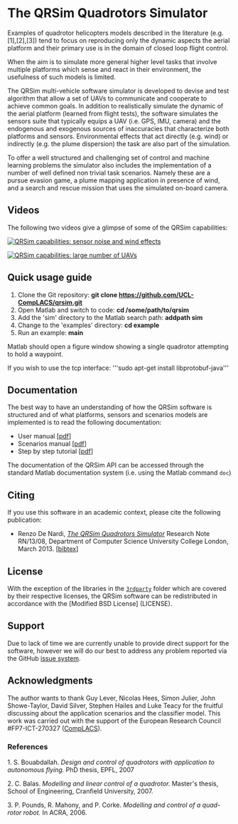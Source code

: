 The QRSim Quadrotors Simulator
=====

Examples of quadrotor helicopters models described in the literature (e.g. [1],[2],[3]) tend to focus on reproducing only the dynamic aspects the aerial platform and their
primary use is in the domain of closed loop flight control. 

When the aim is to simulate more general higher level tasks that involve multiple platforms which sense and react in their environment, the usefulness of such models is limited.

The QRSim multi-vehicle software simulator is developed to devise and test algorithm that allow a set of UAVs to communicate and cooperate to achieve common goals. In addition to realistically simulate the dynamic of the aerial platform (learned from flight tests), the software simulates the sensors suite that typically equips a UAV (i.e. GPS, IMU, camera) and the endogenous and exogenous sources of inaccuracies that characterize both platforms and sensors. Environmental effects that act directly (e.g. wind) or indirectly (e.g. the plume dispersion) the task are also part of the simulation.

To offer a well structured and challenging set of control and machine learning problems the simulator also includes the implementation of a number of well defined non trivial task scenarios. Namely these are a pursue evasion game, a plume mapping application in presence of wind, and a search and rescue mission that uses the simulated on-board camera.

## Videos

The following two videos give a glimpse of some of the QRSim capabilities:  

[![QRSim capabilities: sensor noise and wind effects](https://github.com/UCL-CompLACS/qrsim/raw/master/doc/YoutubeVideo1.jpg)](http://www.youtube.com/watch?v=5ka4tP0z2RQ)


[![QRSim capabilities: large number of UAVs](https://github.com/UCL-CompLACS/qrsim/raw/master/doc/YoutubeVideo2.jpg)](http://www.youtube.com/watch?v=SjOaX4Z0iLk)

## Quick usage guide

1. Clone the Git repository: <b>git clone https://github.com/UCL-CompLACS/qrsim.git</b>
2. Open Matlab and switch to code: <b>cd /some/path/to/qrsim</b> 
3. Add the 'sim' directory to the Matlab search path: <b>addpath sim</b>
4. Change to the 'examples' directory: <b>cd example</b>
5. Run an example: <b>main</b>

Matlab should open a figure window showing a single quadrotor attempting to hold a waypoint.

If you wish to use the tcp interface: '''sudo apt-get install libprotobuf-java'''


## Documentation
The best way to have an understanding of how the QRSim software is structured and of what platforms, sensors and scenarios models are implemented is to read the following documentation:

* User manual [<a href="https://github.com/UCL-CompLACS/qrsim/raw/master/doc/manual.pdf">pdf</a>]
* Scenarios manual  [<a href="https://github.com/UCL-CompLACS/qrsim/raw/master/doc/scenarios.pdf">pdf</a>]
* Step by step tutorial [<a href="https://github.com/UCL-CompLACS/qrsim/raw/master/doc/tutorial.pdf">pdf</a>]

The documentation of the QRSim API can be accessed through the standard Matlab documentation system (i.e. using the Matlab command `doc`) 

## Citing
If you use this software in an academic context, please cite the following publication:

* Renzo De Nardi, <a href="http://www0.cs.ucl.ac.uk/staff/R.DeNardi/DeNardi2013rn.pdf">_The QRSim Quadrotors Simulator_<a/> Research Note RN/13/08, Department of Computer Science University College London, March 2013. [[bibtex](doc/qrsimcite.bib)]

## License
With the exception of the libraries in the [`3rdparty`](3rdparty) folder which are covered by their respective licenses, the QRSim software can be redistributed in accordance with the [Modified BSD License] (LICENSE).

## Support
Due to lack of time we are currently unable to provide direct support for the software, however we will do our best to address any problem reported via the GitHub <a href="https://github.com/UCL-CompLACS/qrsim/issues"> issue system<a/>.  

## Acknowledgments
The author wants to thank Guy Lever, Nicolas Hees, Simon Julier, John Showe-Taylor, David Silver, Stephen Hailes and Luke Teacy for the fruitful discussing about the application scenarios and the classifier model. This work was carried out with the support of the European Research Council \#FP7-ICT-270327 (<a href="http://www.complacs.org">CompLACS</a>).


### References
1.<a id="one"></a>  S. Bouabdallah. _Design and control of quadrotors with application to autonomous flying._ PhD thesis, EPFL, 2007

2.<a id="two"></a>  C. Balas. _Modelling and linear control of a quadrotor._ Master's thesis, School of
Engineering, Cranfield University, 2007.

3.<a id="three"></a>  P. Pounds, R. Mahony, and P. Corke. _Modelling and control of a quad-rotor robot._
In ACRA, 2006.




